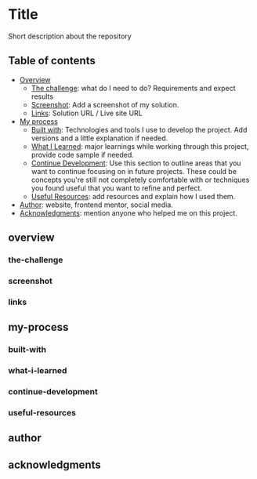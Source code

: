 # Title 
Short description about the repository

## Table of contents
- [Overview](#Overview)
	- [The challenge](#the-challenge): what do I need to do? Requirements and expect results
	- [Screenshot](#screenshot): Add a screenshot of my solution. 
	- [Links](#links): Solution URL / Live site URL
- [My process](#my-process)
	- [Built with](#built-with): Technologies and tools I use to develop the project. Add versions and a little explanation if needed. 
	- [What I Learned](#what-i-learned): major learnings while working through this project, provide code sample if needed. 
	- [Continue Development](#continue-development): Use this section to outline areas that you want to continue focusing on in future projects. These could be concepts you're still not completely comfortable with or techniques you found useful that you want to refine and perfect.
	- [Useful Resources](#useful-resources): add resources and explain how I used them. 
- [Author](#author): website, frontend mentor, social media. 
- [Acknowledgments](#acknowledgments): mention anyone who helped me on this project. 

## overview
### the-challenge
### screenshot
### links

## my-process
### built-with
### what-i-learned
### continue-development
### useful-resources

## author

## acknowledgments